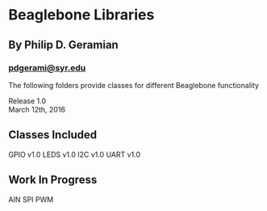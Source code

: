 Beaglebone Libraries
=====================
By Philip D. Geramian
---------------------
### pdgerami@syr.edu

The following folders provide classes for different 
Beaglebone functionality

Release 1.0  
March 12th, 2016

Classes Included
-----------------
GPIO v1.0 
LEDS v1.0 
I2C v1.0 
UART v1.0 

Work In Progress
----------------
AIN 
SPI 
PWM 